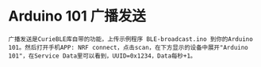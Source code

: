 # Arduino 101 广播发送
    广播发送是CurieBLE库自带的功能，上传示例程序 BLE-broadcast.ino 到你的Arduino 101。然后打开手机APP: NRF connect，点击scan，在下方显示的设备中展开"Arduino 101"，在Service Data里可以看到，UUID=0x1234，Data每秒+1。